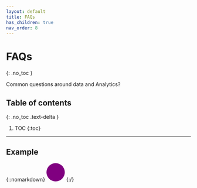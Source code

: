 ```yaml
---
layout: default
title: FAQs
has_children: true
nav_order: 8
---
```


# FAQs
{: .no_toc }


Common questions around data and Analytics?
## Table of contents
{: .no_toc .text-delta }

1. TOC
{:toc}

---


## Example

{::nomarkdown}
<svg width="50" height="50">
  <circle cx="25" cy="25" r="25" fill="purple" />
</svg>
{:/}


